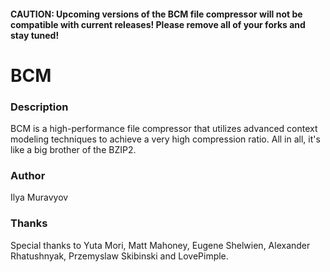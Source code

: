 #### CAUTION: Upcoming versions of the BCM file compressor will not be compatible with current releases! Please remove all of your forks and stay tuned!

# BCM

### Description
BCM is a high-performance file compressor that utilizes advanced context modeling techniques to achieve a very high compression ratio. All in all, it's like a big brother of the BZIP2.

### Author
Ilya Muravyov

### Thanks
Special thanks to Yuta Mori, Matt Mahoney, Eugene Shelwien, Alexander Rhatushnyak, Przemyslaw Skibinski and LovePimple.
